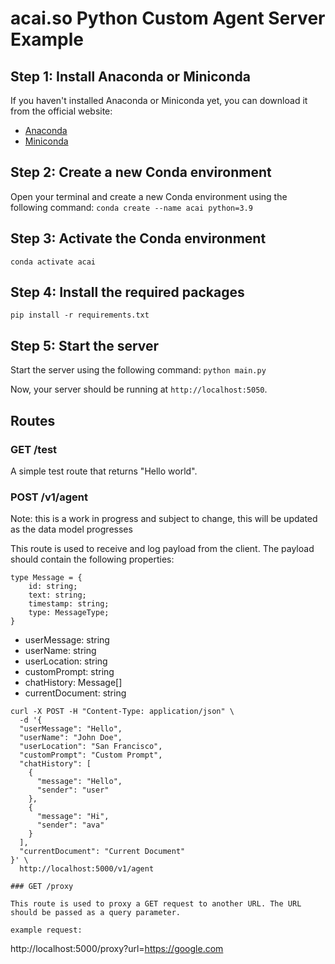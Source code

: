 # acai.so Python Custom Agent Server Example

## Step 1: Install Anaconda or Miniconda

If you haven't installed Anaconda or Miniconda yet, you can download it from the official website:

- [Anaconda](https://www.anaconda.com/download)
- [Miniconda](https://docs.conda.io/en/latest/miniconda.html)

## Step 2: Create a new Conda environment

Open your terminal and create a new Conda environment using the following command:
`conda create --name acai python=3.9`

## Step 3: Activate the Conda environment

`conda activate acai`

## Step 4: Install the required packages

`pip install -r requirements.txt`

## Step 5: Start the server

Start the server using the following command:
`python main.py`

Now, your server should be running at `http://localhost:5050`.

## Routes

### GET /test

A simple test route that returns "Hello world".

### POST /v1/agent

Note: this is a work in progress and subject to change, this will be updated as the data model progresses

This route is used to receive and log payload from the client. The payload should contain the following properties:

```
type Message = {
    id: string;
    text: string;
    timestamp: string;
    type: MessageType;
}
```

- userMessage: string
- userName: string
- userLocation: string
- customPrompt: string
- chatHistory: Message[]
- currentDocument: string

```
curl -X POST -H "Content-Type: application/json" \
  -d '{
  "userMessage": "Hello",
  "userName": "John Doe",
  "userLocation": "San Francisco",
  "customPrompt": "Custom Prompt",
  "chatHistory": [
    {
      "message": "Hello",
      "sender": "user"
    },
    {
      "message": "Hi",
      "sender": "ava"
    }
  ],
  "currentDocument": "Current Document"
}' \
  http://localhost:5000/v1/agent

### GET /proxy

This route is used to proxy a GET request to another URL. The URL should be passed as a query parameter.

example request:

```

http://localhost:5000/proxy?url=https://google.com

```

```
